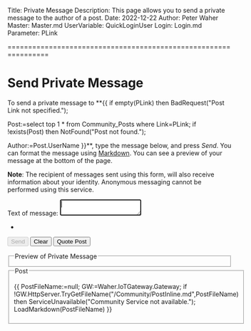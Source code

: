 Title: Private Message
Description: This page allows you to send a private message to the author of a post.
Date: 2022-12-22
Author: Peter Waher
Master: Master.md
UserVariable: QuickLoginUser
Login: Login.md
Parameter: PLink

================================================================

Send Private Message
======================

To send a private message to **{{
if empty(PLink) then BadRequest("Post Link not specified.");
	
Post:=select top 1 * from Community_Posts where Link=PLink;
if !exists(Post) then NotFound("Post not found.");

Author:=Post.UserName
}}**, type the message below, and press *Send*. You can format the message using 
[Markdown](/Markdown.md). You can see a preview of your message at the bottom of the page.

**Note**: The recipient of messages sent using this form, will also receive information about your identity. Anonymous
messaging cannot be performed using this service.

<form>

<input type="hidden" name="Type" id="Type" value="Message"/>
<input type="hidden" name="Title" id="Title" value=""/>
<input type="hidden" name="ReferenceLink" id="ReferenceLink" value="{{PLink}}"/>
<input type="hidden" name="Tag" id="Tag"/>

<p>
<label for="Text">Text of message:</label>  
<textarea name="Text" id="Text" onkeydown="TrapTab(this,DefaultProperties(),event)" onpaste="PasteContent(this,DefaultProperties(),event)" autofocus required>
</textarea>
</p>

<p>
<ul id="Tags" class="Tags noTags">
<li id="EndOfTags" class="EndOfTags"/>
</ul>
</p>

<button id="CreateButton" type="button" class="disabledButton" onclick="SendMessage()" disabled="disabled">Send</button>
<button type="button" class="negButton" onclick="ClearPost()">Clear</button>
<button type="button" onclick="QuotePost('{{PLink}}',DefaultProperties())">Quote Post</button>

</form>
<fieldset>
<legend>Preview of Private Message</legend>
<div id="Preview"/>
</fieldset>
<fieldset>
<legend>Post</legend>

{{
PostFileName:=null;
GW:=Waher.IoTGateway.Gateway;
if !GW.HttpServer.TryGetFileName("/Community/PostInline.md",PostFileName) then ServiceUnavailable("Community Service not available.");
LoadMarkdown(PostFileName)
}}

</fieldset>